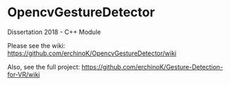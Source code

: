 # OpencvGestureDetector
Dissertation 2018 - C++ Module

Please see the wiki:
https://github.com/erchinoK/OpencvGestureDetector/wiki

Also, see the full project:
https://github.com/erchinoK/Gesture-Detection-for-VR/wiki

